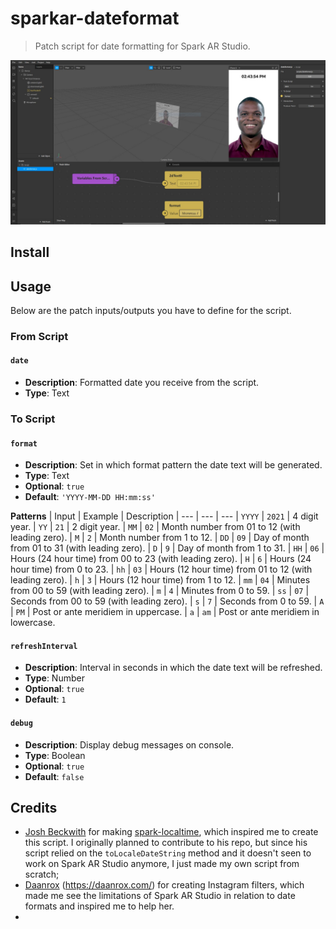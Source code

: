 # sparkar-dateformat
> Patch script for date formatting for Spark AR Studio.

![Screenshot](./screenshot.jpg)

## Install

## Usage
Below are the patch inputs/outputs you have to define for the script.

### From Script

#### `date`
* **Description**: Formatted date you receive from the script.
* **Type**: Text

### To Script

#### `format`
* **Description**: Set in which format pattern the date text will be generated.
* **Type**: Text
* **Optional**: `true`
* **Default**: `'YYYY-MM-DD HH:mm:ss'`

**Patterns**
| Input | Example | Description
| --- | --- | ---
| `YYYY` | `2021` | 4 digit year.
| `YY` | `21` | 2 digit year.
| `MM` | `02` | Month number from 01 to 12 (with leading zero).
| `M` | `2` | Month number from 1 to 12.
| `DD` | `09` | Day of month from 01 to 31 (with leading zero).
| `D` | `9` | Day of month from 1 to 31.
| `HH` | `06` | Hours (24 hour time) from 00 to 23 (with leading zero).
| `H` | `6` | Hours (24 hour time) from 0 to 23.
| `hh` | `03` | Hours (12 hour time) from 01 to 12 (with leading zero).
| `h` | `3` | Hours (12 hour time) from 1 to 12.
| `mm` | `04` | Minutes from 00 to 59 (with leading zero).
| `m` | `4` | Minutes from 0 to 59.
| `ss` | `07` | Seconds from 00 to 59 (with leading zero).
| `s` | `7` | Seconds from 0 to 59.
| `A` | `PM` | Post or ante meridiem in uppercase.
| `a` | `am` | Post or ante meridiem in lowercase.

#### `refreshInterval`
* **Description**: Interval in seconds in which the date text will be refreshed. 
* **Type**: Number
* **Optional**: `true`
* **Default**: `1`

#### `debug`
* **Description**: Display debug messages on console. 
* **Type**: Boolean
* **Optional**: `true`
* **Default**: `false`

## Credits
* [Josh Beckwith](https://github.com/positlabs) for making [spark-localtime](https://github.com/positlabs/spark-localtime), which inspired me to create this script. I originally planned to contribute to his repo, but since his script relied on the `toLocaleDateString` method and it doesn't seen to work on Spark AR Studio anymore, I just made my own script from scratch;
* [Daanrox](https://www.instagram.com/daanrox/) (https://daanrox.com/) for creating Instagram filters, which made me see the limitations of Spark AR Studio in relation to date formats and inspired me to help her.
*